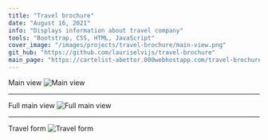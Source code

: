 ```yaml
---
title: "Travel brochure"
date: "August 16, 2021"
info: "Displays information about travel company"
tools: "Bootstrap, CSS, HTML, JavaScript"
cover_image: "/images/projects/travel-brochure/main-view.png"
git_hub: "https://github.com/lauriselvijs/travel-brochure"
main_page: "https://cartelist-abettor.000webhostapp.com/travel-brochure/"
---
```


Main view
![Main view](/images/projects/travel-brochure/main-view.png)

---

Full main view
![Full main view](/images/projects/travel-brochure/main-view-full.png)

---

Travel form
![Travel form](/images/projects/travel-brochure/travel-form.png)
